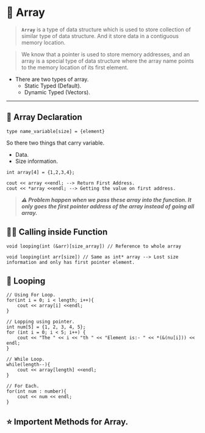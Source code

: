 # 📃 Array

> **`Array`** is a type of data structure which is used to store collection of similar type of data structure. And it store data in a contiguous memory location.

> We know that a pointer is used to store memory addresses, and an array is a special type of data structure where the array name points to the memory location of its first element.

* There are two types of array.
    * Static Typed (Default).
    * Dynamic Typed (Vectors).

---

## 📔 Array Declaration
`type name_variable[size] = {element}`

So there two things that carry variable.
* Data.
* Size information.

```
int array[4] = {1,2,3,4};

cout << array <<endl; --> Return First Address.
cout << *array <<endl; --> Getting the value on first address.
```

> ***⚠️ Problem happen when we pass these array into the function. It only goes the first pointer address of the array instead of going all array.***

## 🍄‍🟫 Calling inside Function
```
void looping(int (&arr)[size_array]) // Reference to whole array

void looping(int arr[size]) // Same as int* array --> Lost size information and only has first pointer element.
```


## 🔁 Looping
```
// Using For Loop.
for(int i = 0; i < length; i++){
    cout << array[i] <<endl;
}

// Lopping using pointer.
int num[5] = {1, 2, 3, 4, 5};
for (int i = 0; i < 5; i++) {
    cout << "The " << i << "th " << "Element is:- " << *(&(nu[i])) << endl;
}

// While Loop.
while(length--){
    cout << array[length] <<endl;
}

// For Each.
for(int num : number){
    cout << num << endl;
}
```

## ⭐ Importent Methods for Array.



